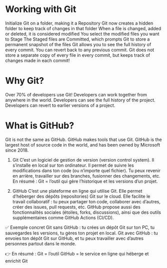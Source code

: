 # Working with Git

Initialize Git on a folder, making it a Repository
Git now creates a hidden folder to keep track of changes in that folder
When a file is changed, added or deleted, it is considered modified
You select the modified files you want to Stage
The Staged files are Committed, which prompts Git to store a permanent snapshot of the files
Git allows you to see the full history of every commit.
You can revert back to any previous commit.
Git does not store a separate copy of every file in every commit, but keeps track of changes made in each commit!

# Why Git?
Over 70% of developers use Git!
Developers can work together from anywhere in the world.
Developers can see the full history of the project.
Developers can revert to earlier versions of a project.

# What is GitHub?
Git is not the same as GitHub.
GitHub makes tools that use Git.
GitHub is the largest host of source code in the world, and has been owned by Microsoft since 2018.

1. Git
C’est un logiciel de gestion de version (version control system).
Il s’installe en local sur ton ordinateur.
Il permet de suivre les modifications dans ton code (ou n’importe quel fichier).
Tu peux revenir en arrière, travailler sur des branches, fusionner des changements, etc.
En résumé : Git = l’outil qui gère l’historique et les versions d’un projet.

2. GitHub
C’est une plateforme en ligne qui utilise Git.
Elle permet d’héberger des dépôts (repositories) Git sur le cloud.
Elle facilite le travail collaboratif : tu peux partager ton code, collaborer avec d’autres, créer des issues, pull requests, etc.
GitHub propose aussi des fonctionnalités sociales (étoiles, forks, discussions), ainsi que des outils supplémentaires comme GitHub Actions (CI/CD).

✅ Exemple concret
Git sans GitHub : tu crées un dépôt Git sur ton PC, tu sauvegardes les versions, tu gères ton projet en local.
Git avec GitHub : tu envoies ton dépôt Git sur GitHub, et tu peux travailler avec d’autres personnes partout dans le monde.

👉 En résumé :
Git = l’outil
GitHub = le service en ligne qui héberge et enrichit Git